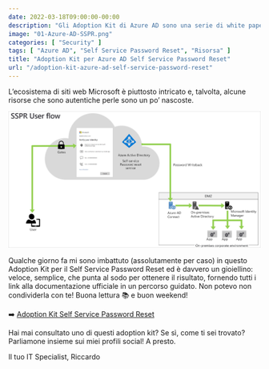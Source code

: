 ```yaml
---
date: 2022-03-18T09:00:00-00:00
description: "Gli Adoption Kit di Azure AD sono una serie di white paper dove si affronta in maniera sintetica come implementare una certa feature."
image: "01-Azure-AD-SSPR.png"
categories: [ "Security" ]
tags: [ "Azure AD", "Self Service Password Reset", "Risorsa" ]
title: "Adoption Kit per Azure AD Self Service Password Reset"
url: "/adoption-kit-azure-ad-self-service-password-reset"
---
```

L’ecosistema di siti web Microsoft è piuttosto intricato e, talvolta, alcune risorse che sono autentiche perle sono un po’ nascoste.

![Azure AD Self Service Password Reset](01-Azure-AD-SSPR.png)

Qualche giorno fa mi sono imbattuto (assolutamente per caso) in questo Adoption Kit per il Self Service Password Reset ed è davvero un gioiellino: veloce, semplice, che punta al sodo per ottenere il risultato, fornendo tutti i link alla documentazione ufficiale in un percorso guidato. Non potevo non condividerla con te! Buona lettura 📚 e buon weekend!

➡️ [Adoption Kit Self Service Password Reset](./resources/SSPR.pdf)

Hai mai consultato uno di questi adoption kit? Se sì, come ti sei trovato? Parliamone insieme sui miei profili social! A presto.

Il tuo IT Specialist, Riccardo
